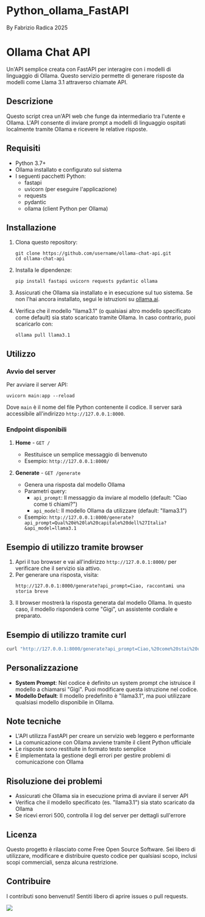 # Python_ollama_FastAPI
By Fabrizio Radica 2025

# Ollama Chat API

Un'API semplice creata con FastAPI per interagire con i modelli di linguaggio di Ollama. Questo servizio permette di generare risposte da modelli come Llama 3.1 attraverso chiamate API.

## Descrizione

Questo script crea un'API web che funge da intermediario tra l'utente e Ollama. L'API consente di inviare prompt a modelli di linguaggio ospitati localmente tramite Ollama e ricevere le relative risposte.

## Requisiti

- Python 3.7+
- Ollama installato e configurato sul sistema
- I seguenti pacchetti Python:
  - fastapi
  - uvicorn (per eseguire l'applicazione)
  - requests
  - pydantic
  - ollama (client Python per Ollama)

## Installazione

1. Clona questo repository:
   ```
   git clone https://github.com/username/ollama-chat-api.git
   cd ollama-chat-api
   ```

2. Installa le dipendenze:
   ```
   pip install fastapi uvicorn requests pydantic ollama
   ```

3. Assicurati che Ollama sia installato e in esecuzione sul tuo sistema. Se non l'hai ancora installato, segui le istruzioni su [ollama.ai](https://ollama.ai/).

4. Verifica che il modello "llama3.1" (o qualsiasi altro modello specificato come default) sia stato scaricato tramite Ollama. In caso contrario, puoi scaricarlo con:
   ```
   ollama pull llama3.1
   ```

## Utilizzo

### Avvio del server

Per avviare il server API:

```
uvicorn main:app --reload
```

Dove `main` è il nome del file Python contenente il codice. Il server sarà accessibile all'indirizzo `http://127.0.0.1:8000`.

### Endpoint disponibili

1. **Home** - `GET /`
   - Restituisce un semplice messaggio di benvenuto
   - Esempio: `http://127.0.0.1:8000/`

2. **Generate** - `GET /generate`
   - Genera una risposta dal modello Ollama
   - Parametri query:
     - `api_prompt`: Il messaggio da inviare al modello (default: "Ciao come ti chiami?")
     - `api_model`: Il modello Ollama da utilizzare (default: "llama3.1")
   - Esempio: `http://127.0.0.1:8000/generate?api_prompt=Qual%20è%20la%20capitale%20dell%27Italia?&api_model=llama3.1`

## Esempio di utilizzo tramite browser

1. Apri il tuo browser e vai all'indirizzo `http://127.0.0.1:8000/` per verificare che il servizio sia attivo.
2. Per generare una risposta, visita:
   ```
   http://127.0.0.1:8000/generate?api_prompt=Ciao, raccontami una storia breve
   ```
3. Il browser mostrerà la risposta generata dal modello Ollama. In questo caso, il modello risponderà come "Gigi", un assistente cordiale e preparato.

## Esempio di utilizzo tramite curl

```bash
curl "http://127.0.0.1:8000/generate?api_prompt=Ciao,%20come%20stai%20oggi?&api_model=llama3.1"
```

## Personalizzazione

- **System Prompt**: Nel codice è definito un system prompt che istruisce il modello a chiamarsi "Gigi". Puoi modificare questa istruzione nel codice.
- **Modello Default**: Il modello predefinito è "llama3.1", ma puoi utilizzare qualsiasi modello disponibile in Ollama.

## Note tecniche

- L'API utilizza FastAPI per creare un servizio web leggero e performante
- La comunicazione con Ollama avviene tramite il client Python ufficiale
- Le risposte sono restituite in formato testo semplice
- È implementata la gestione degli errori per gestire problemi di comunicazione con Ollama

## Risoluzione dei problemi

- Assicurati che Ollama sia in esecuzione prima di avviare il server API
- Verifica che il modello specificato (es. "llama3.1") sia stato scaricato da Ollama
- Se ricevi errori 500, controlla il log del server per dettagli sull'errore

## Licenza

Questo progetto è rilasciato come Free Open Source Software. Sei libero di utilizzare, modificare e distribuire questo codice per qualsiasi scopo, inclusi scopi commerciali, senza alcuna restrizione.

## Contribuire

I contributi sono benvenuti! Sentiti libero di aprire issues o pull requests.

<a href="https://www.buymeacoffee.com/fabbroz"><img src="https://img.buymeacoffee.com/button-api/?text=Buy me a coffee&emoji=&slug=fabbroz&button_colour=FF5F5F&font_colour=ffffff&font_family=Cookie&outline_colour=000000&coffee_colour=FFDD00" /></a>

